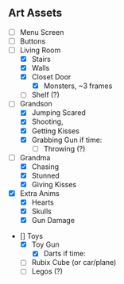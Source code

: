 ## Art Assets
- [ ] Menu Screen
- [ ] Buttons
- [ ] Living Room
    - [X] Stairs
    - [X] Walls
    - [X] Closet Door
        - [X] Monsters,     ~3 frames
    - [ ] Shelf (?)
- [ ] Grandson
    - [x] Jumping Scared
    - [X] Shooting,     
    - [X] Getting Kisses
    - [X] Grabbing Gun
    if time:
        - [ ] Throwing (?)
- [ ] Grandma
    - [X] Chasing
    - [X] Stunned
    - [X] Giving Kisses 
- [X] Extra Anims
    - [X] Hearts
    - [X] Skulls
    - [X] Gun Damage
- [] Toys
    - [X] Toy Gun
        - [X] Darts
    if time:
    - [ ] Rubix Cube (or car/plane)
    - [ ] Legos (?)
